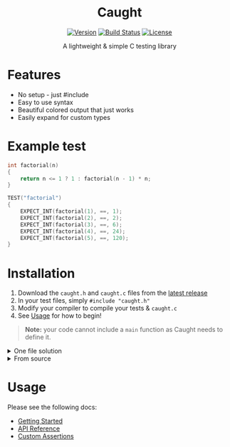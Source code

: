 <div align="center">

# Caught

[![Version](https://img.shields.io/github/v/tag/Timothy-Gonzalez/caught?style=for-the-badge&label=Version&cacheSeconds=300)](https://github.com/Timothy-Gonzalez/caught)
[![Build Status](https://img.shields.io/github/actions/workflow/status/Timothy-Gonzalez/caught/ci.yaml?branch=main&style=for-the-badge&cacheSeconds=300)](https://github.com/Timothy-Gonzalez/caught/actions/workflows/ci.yaml?query=branch%3Amain)
[![License](https://img.shields.io/badge/License-MIT-blue?style=for-the-badge&cacheSeconds=300)](LICENSE.txt)

A lightweight & simple C testing library

</div>

# Features

- No setup - just #include
- Easy to use syntax
- Beautiful colored output that just works
- Easily expand for custom types

# Example test

```c
int factorial(n)
{
    return n <= 1 ? 1 : factorial(n - 1) * n;
}

TEST("factorial")
{
    EXPECT_INT(factorial(1), ==, 1);
    EXPECT_INT(factorial(2), ==, 2);
    EXPECT_INT(factorial(3), ==, 6);
    EXPECT_INT(factorial(4), ==, 24);
    EXPECT_INT(factorial(5), ==, 120);
}
```

# Installation

1. Download the `caught.h` and `caught.c` files from the [latest release](https://github.com/Timothy-Gonzalez/caught/releases/latest)
2. In your test files, simply `#include "caught.h"`
3. Modify your compiler to compile your tests & `caught.c`
4. See [Usage](#usage) for how to begin!

> **Note:** your code cannot include a `main` function as Caught needs to define it.

<details>
<summary>One file solution</summary>
If you only want to have one test file, you can put the contents of `caught.c` at the end of `caught.h`
and just include that instead, without modifying your compiler to compile `caught.c`.

This works because there cannot be duplicate definitions of `main`.
</details>

<details>
<summary>From source</summary>
If you want, you can always download the full source and use that directly.

However, you will need to make sure you include the actual path to `caught.h` (`#include "path/to/caught.h"`) and
update your compiler to compile all of Caught's files.
</details>


# Usage

Please see the following docs:
- [Getting Started](docs/getting-started.md)
- [API Reference](docs/api-reference.md)
- [Custom Assertions](docs/custom-assertions.md)
